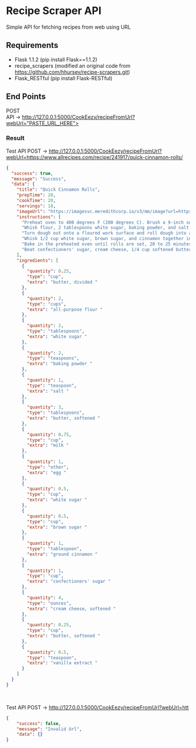 # Recipe Scraper API

Simple API for fetching recipes from web using URL<br>

## Requirements
 - Flask 1.1.2 (pip install Flask==1.1.2)
 - recipe_scrapers (modified an original code from https://github.com/hhursev/recipe-scrapers.git) 
 - Flask_RESTful (pip install Flask-RESTful)

## End Points
POST<br>
API -> http://127.0.0.1:5000/CookEezy/recipeFromUrl?webUrl="PASTE_URL_HERE"><br>

### Result

Test API POST -> http://127.0.0.1:5000/CookEezy/recipeFromUrl?webUrl=https://www.allrecipes.com/recipe/241917/quick-cinnamon-rolls/<br>

```json
{
  "success": true,
  "message": "Success",
  "data": {
    "title": "Quick Cinnamon Rolls",
    "prepTime": 20,
    "cookTime": 20,
    "servings": 18,
    "imageUrl": "https://imagesvc.meredithcorp.io/v3/mm/image?url=https%3A%2F%2Fimages.media-allrecipes.com%2Fuserphotos%2F7535189.jpg",
    "instructions": [
      "Preheat oven to 400 degrees F (200 degrees C). Brush a 9-inch square baking dish with 2 tablespoons melted butter.",
      "Whisk flour, 2 tablespoons white sugar, baking powder, and salt together in a large bowl. Work 3 tablespoons softened butter into flour mixture using your hands. Beat milk and egg together in another bowl; pour into flour-butter mixture and stir with a rubber spatula until a soft dough forms.",
      "Turn dough out onto a floured work surface and roll dough into a 1/4-inch thick rectangle. Brush surface of dough with 2 tablespoons melted butter.",
      "Whisk 1/2 cup white sugar, brown sugar, and cinnamon together in a small bowl. Sprinkle 1/2 of the cinnamon sugar mixture in the bottom of the prepared baking dish. Sprinkle remaining cinnamon sugar over butter-brushed dough. Roll dough around filling to form a log; cut log into 18 rolls and place rolls in the prepared baking dish.",
      "Bake in the preheated oven until rolls are set, 20 to 25 minutes.",
      "Beat confectioners' sugar, cream cheese, 1/4 cup softened butter, and vanilla extract together in a bowl until frosting is smooth. Top hot cinnamon rolls with cream cheese frosting."
    ],
    "ingredients": [
      {
        "quantity": 0.25,
        "type": "cup",
        "extra": "butter, divided "
      },
      {
        "quantity": 2,
        "type": "cups",
        "extra": "all-purpose flour "
      },
      {
        "quantity": 2,
        "type": "tablespoons",
        "extra": "white sugar "
      },
      {
        "quantity": 2,
        "type": "teaspoons",
        "extra": "baking powder "
      },
      {
        "quantity": 1,
        "type": "teaspoon",
        "extra": "salt "
      },
      {
        "quantity": 3,
        "type": "tablespoons",
        "extra": "butter, softened "
      },
      {
        "quantity": 0.75,
        "type": "cup",
        "extra": "milk "
      },
      {
        "quantity": 1,
        "type": "other",
        "extra": "egg "
      },
      {
        "quantity": 0.5,
        "type": "cup",
        "extra": "white sugar "
      },
      {
        "quantity": 0.5,
        "type": "cup",
        "extra": "brown sugar "
      },
      {
        "quantity": 1,
        "type": "tablespoon",
        "extra": "ground cinnamon "
      },
      {
        "quantity": 1,
        "type": "cup",
        "extra": "confectioners' sugar "
      },
      {
        "quantity": 4,
        "type": "ounces",
        "extra": "cream cheese, softened "
      },
      {
        "quantity": 0.25,
        "type": "cup",
        "extra": "butter, softened "
      },
      {
        "quantity": 0.5,
        "type": "teaspoon",
        "extra": "vanilla extract "
      }
    ]
  }
}
```
<br>

Test API POST -> http://127.0.0.1:5000/CookEezy/recipeFromUrl?webUrl=htt<br>

```json
{
    "success": false,
    "message": "Invalid Url",
    "data": {}
}
```
